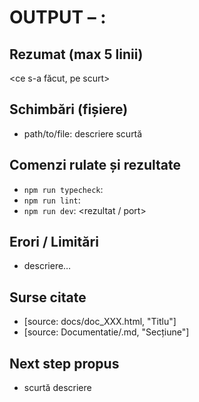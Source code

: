 # OUTPUT – <id>: <nume task>

## Rezumat (max 5 linii)

<ce s-a făcut, pe scurt>

## Schimbări (fișiere)

- path/to/file: descriere scurtă

## Comenzi rulate și rezultate

- `npm run typecheck`: <rezultat>
- `npm run lint`: <rezultat>
- `npm run dev`: <rezultat / port>

## Erori / Limitări

- descriere…

## Surse citate

- [source: docs/doc_XXX.html, "Titlu"]
- [source: Documentatie/<file>.md, "Secțiune"]

## Next step propus

- scurtă descriere
